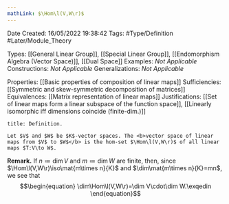 ```yaml
---
mathLink: $\Hom\l(V,W\r)$
---
```


<div class="topSpace"></div>

Date Created: 16/05/2022 19:38:42
Tags: #Type/Definition #Later/Module_Theory

Types: [[General Linear Group]], [[Special Linear Group]], [[Endomorphism Algebra (Vector Space)]], [[Dual Space]]
Examples: <i>Not Applicable</i>
Constructions: <i>Not Applicable</i>
Generalizations: <i>Not Applicable</i>

Properties: [[Basic properties of composition of linear maps]]
Sufficiencies: [[Symmetric and skew-symmetric decomposition of matrices]]
Equivalences: [[Matrix representation of linear maps]]
Justifications: [[Set of linear maps form a linear subspace of the function space]], [[Linearly isomorphic iff dimensions coincide (finite-dim.)]]

``` ad-Definition
title: Definition.

Let $V$ and $W$ be $K$-vector spaces. The <b>vector space of linear maps from $V$ to $W$</b> is the hom-set $\Hom\l(V,W\r)$ of all linear maps $T:V\to W$.

```

<b>Remark.</b> If $n\coloneqq\dim V$ and $m\coloneqq\dim W$ are finite, then, since $\Hom\l(V,W\r)\iso\mat{m\times n}{K}$ and $\dim\mat{m\times n}{K}=mn$, we see that
$$\begin{equation}
    \dim\Hom\l(V,W\r)=\dim V\cdot\dim W.\exqedin
\end{equation}$$

